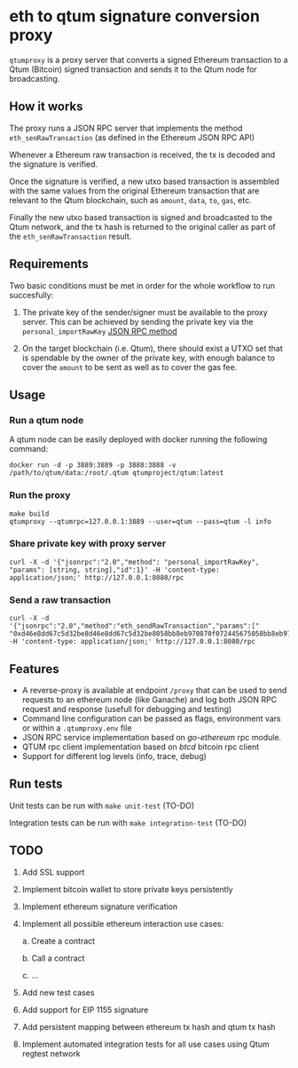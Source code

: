 # eth to qtum signature conversion proxy

`qtumproxy` is a proxy server that converts a signed Ethereum transaction to a Qtum (Bitcoin) signed transaction and sends it to the Qtum node for broadcasting.

## How it works
The proxy runs a JSON RPC server that implements the method `eth_senRawTransaction` (as defined in the Ethereum JSON RPC API)

Whenever a Ethereum raw transaction is received, the tx is decoded and the signature is verified.

Once the signature is verified, a new utxo based transaction is assembled with the same values from the original Ethereum transaction that are relevant to the Qtum blockchain, such as `amount`, `data`, `to`, `gas`, etc.

Finally the new utxo based transaction is signed and broadcasted to the Qtum network, and the tx hash is returned to the original caller as part of the `eth_senRawTransaction` result.

## Requirements

Two basic conditions must be met in order for the whole workflow to run succesfully:
1. The private key of the sender/signer must be available to the proxy server. This can be achieved by sending the private key via the `personal_importRawKey` [JSON RPC method](https://geth.ethereum.org/docs/interacting-with-geth/rpc/ns-personal#personal_importrawkey)

2. On the target blockchain (i.e. Qtum), there should exist a UTXO set that is spendable by the owner of the private key, with enough balance to cover the `amount` to be sent as well as to cover the gas fee.

## Usage

### Run a qtum node
A qtum node can be easily deployed with docker running the following command:

```
docker run -d -p 3889:3889 -p 3888:3888 -v /path/to/qtum/data:/root/.qtum qtumproject/qtum:latest
```

### Run the proxy

```
make build
qtumproxy --qtumrpc=127.0.0.1:3889 --user=qtum --pass=qtum -l info
```

### Share private key with proxy server

```
curl -X -d '{"jsonrpc":"2.0","method": "personal_importRawKey", "params": [string, string],"id":1}' -H 'content-type: application/json;' http://127.0.0.1:8080/rpc
```

### Send a raw transaction

```
curl -X -d '{"jsonrpc":"2.0","method":"eth_sendRawTransaction","params":[" "0xd46e8dd67c5d32be8d46e8dd67c5d32be8058bb8eb970870f072445675058bb8eb970870f072445675"],"id":1}' -H 'content-type: application/json;' http://127.0.0.1:8080/rpc
```

## Features
- A reverse-proxy is available at endpoint `/proxy` that can be used to send requests to an ethereum node (like Ganache) and log both JSON RPC request and response (usefull for debugging and testing)
- Command line configuration can be passed as flags, environment vars or within a `.qtumproxy.env` file
- JSON RPC service implementation based on *go-ethereum* rpc module.
- QTUM rpc client implementation based on *btcd* bitcoin rpc client
- Support for different log levels (info, trace, debug)

## Run tests

Unit tests can be run with `make unit-test` (TO-DO)

Integration tests can be run with `make integration-test` (TO-DO)

## TODO

1. Add SSL support
2. Implement bitcoin wallet to store private keys persistently
3. Implement ethereum signature verification
4. Implement all possible ethereum interaction use cases:
   
   a. Create a contract

   b. Call a contract

   c. ...
5. Add new test cases
6. Add support for EIP 1155 signature
7. Add persistent mapping between ethereum tx hash and qtum tx hash
8. Implement automated integration tests for all use cases using Qtum regtest network